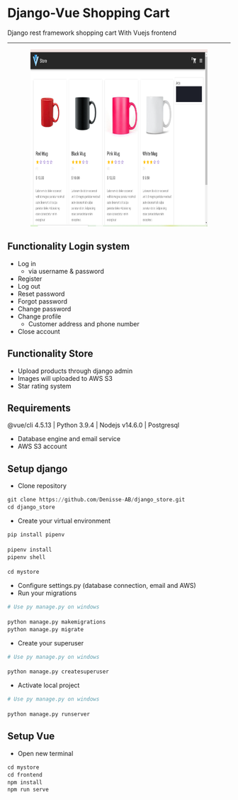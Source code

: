 # Django-Vue Shopping Cart

Django rest framework shopping cart With Vuejs frontend

---

<p align="center">
  <img src="mystore\frontend\src\assets\screenshot.png" width="400" height="400" alt="screenshot">
</p>

## Functionality Login system

- Log in
    - via username & password
- Register
- Log out
- Reset password
- Forgot password
- Change password
- Change profile
    - Customer address and phone number
- Close account

## Functionality Store

- Upload products through django admin
- Images will uploaded to AWS S3
- Star rating system

## Requirements

@vue/cli 4.5.13 | Python 3.9.4 | Nodejs v14.6.0 | Postgresql

- Database engine and email service
- AWS S3 account

## Setup django

- Clone repository

``` python
git clone https://github.com/Denisse-AB/django_store.git
cd django_store
```

- Create your virtual environment

```python
pip install pipenv

pipenv install
pipenv shell

cd mystore
```

- Configure settings.py (database connection, email and AWS)
- Run your migrations

```python
# Use py manage.py on windows

python manage.py makemigrations
python manage.py migrate
```
- Create your superuser

```python
# Use py manage.py on windows

python manage.py createsuperuser
```
- Activate local project

```python
# Use py manage.py on windows

python manage.py runserver
```

## Setup Vue

- Open new terminal

```javascript
cd mystore
cd frontend
npm install
npm run serve
```